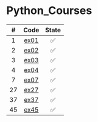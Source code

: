 # Python_Courses

| # | Code  | State |
|:-:|:-:|:-:|
|1|[ex01](https://github.com/lfteixeira996/Python_Courses/blob/master/Udemy/Section_04/ex01.py)|:white_check_mark:|
|2|[ex02](https://github.com/lfteixeira996/Python_Courses/blob/master/Udemy/Section_04/ex02.py)|:white_check_mark:|
|3|[ex03](https://github.com/lfteixeira996/Python_Courses/blob/master/Udemy/Section_04/ex03.py)|:white_check_mark:|
|4|[ex04](https://github.com/lfteixeira996/Python_Courses/blob/master/Udemy/Section_04/ex04.py)|:white_check_mark:|
|7|[ex07](https://github.com/lfteixeira996/Python_Courses/blob/master/Udemy/Section_04/ex07.py)|:white_check_mark:|
|27|[ex27](https://github.com/lfteixeira996/Python_Courses/blob/master/Udemy/Section_04/ex27.py)|:white_check_mark:|
|37|[ex37](https://github.com/lfteixeira996/Python_Courses/blob/master/Udemy/Section_04/ex37.py)|:white_check_mark:|
|45|[ex45](https://github.com/lfteixeira996/Python_Courses/blob/master/Udemy/Section_04/ex45.py)|:white_check_mark:|
